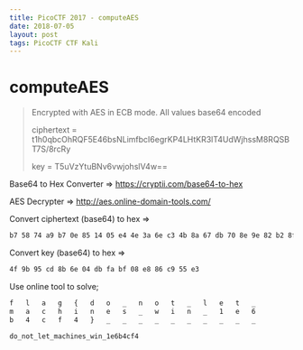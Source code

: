 ```yaml
---
title: PicoCTF 2017 - computeAES
date: 2018-07-05
layout: post
tags: PicoCTF CTF Kali
---
```


# computeAES

> Encrypted with AES in ECB mode. All values base64 encoded
> 
> ciphertext = t1h0qbcOhRQF5E46bsNLimfbcI6egrKP4LHtKR3lT4UdWjhssM8RQSBT7S/8rcRy
>
> key = T5uVzYtuBNv6vwjohslV4w==

Base64 to Hex Converter => https://cryptii.com/base64-to-hex

AES Decrypter => http://aes.online-domain-tools.com/

Convert ciphertext (base64) to hex =>
```markdown
b7 58 74 a9 b7 0e 85 14 05 e4 4e 3a 6e c3 4b 8a 67 db 70 8e 9e 82 b2 8f e0 b1 ed 29 1d e5 4f 85 1d 5a 38 6c b0 cf 11 41 20 53 ed 2f fc ad c4 72
```

Convert key (base64) to hex =>

```markdown
4f 9b 95 cd 8b 6e 04 db fa bf 08 e8 86 c9 55 e3
```

Use online tool to solve;

```markdown
f	l	a	g	{	d	o	_	n	o	t	_	l	e	t	_
m	a	c	h	i	n	e	s	_	w	i	n	_	1	e	6
b	4	c	f	4	}	_	_	_	_	_	_	_	_	_	_
```

`do_not_let_machines_win_1e6b4cf4`
